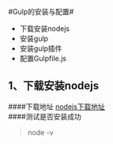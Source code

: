 #Gulp的安装与配置#

* 下载安装nodejs
* 安装gulp
* 安装gulp插件
* 配置Gulpfile.js

## 1、下载安装nodejs
####下载地址
[nodejs下载地址](https://nodejs.org/)  
####测试是否安装成功  
> node -v
